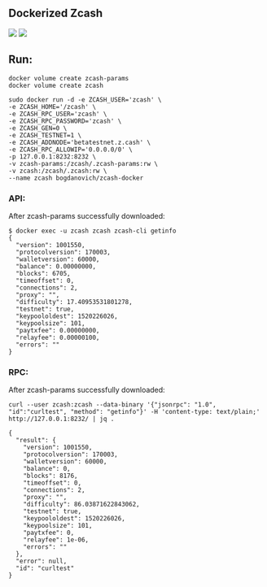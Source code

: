 ## Dockerized Zcash

[![](https://images.microbadger.com/badges/image/bogdanovich/zcash-docker.svg)](https://microbadger.com/images/bogdanovich/zcash-docker "Get your own image badge on microbadger.com") [![](https://images.microbadger.com/badges/version/bogdanovich/zcash-docker.svg)](https://microbadger.com/images/bogdanovich/zcash-docker "Get your own version badge on microbadger.com")

## Run:

```
docker volume create zcash-params
docker volume create zcash
```

```
sudo docker run -d -e ZCASH_USER='zcash' \
-e ZCASH_HOME='/zcash' \
-e ZCASH_RPC_USER='zcash' \
-e ZCASH_RPC_PASSWORD='zcash' \
-e ZCASH_GEN=0 \
-e ZCASH_TESTNET=1 \
-e ZCASH_ADDNODE='betatestnet.z.cash' \
-e ZCASH_RPC_ALLOWIP='0.0.0.0/0' \
-p 127.0.0.1:8232:8232 \
-v zcash-params:/zcash/.zcash-params:rw \
-v zcash:/zcash/.zcash:rw \
--name zcash bogdanovich/zcash-docker
```

### API:
After zcash-params successfully downloaded:

```
$ docker exec -u zcash zcash zcash-cli getinfo
{
  "version": 1001550,
  "protocolversion": 170003,
  "walletversion": 60000,
  "balance": 0.00000000,
  "blocks": 6705,
  "timeoffset": 0,
  "connections": 2,
  "proxy": "",
  "difficulty": 17.40953531801278,
  "testnet": true,
  "keypoololdest": 1520226026,
  "keypoolsize": 101,
  "paytxfee": 0.00000000,
  "relayfee": 0.00000100,
  "errors": ""
}
```

### RPC:
After zcash-params successfully downloaded:
```
curl --user zcash:zcash --data-binary '{"jsonrpc": "1.0", "id":"curltest", "method": "getinfo"}' -H 'content-type: text/plain;' http://127.0.0.1:8232/ | jq .
```
```
{
  "result": {
    "version": 1001550,
    "protocolversion": 170003,
    "walletversion": 60000,
    "balance": 0,
    "blocks": 8176,
    "timeoffset": 0,
    "connections": 2,
    "proxy": "",
    "difficulty": 86.03871622843062,
    "testnet": true,
    "keypoololdest": 1520226026,
    "keypoolsize": 101,
    "paytxfee": 0,
    "relayfee": 1e-06,
    "errors": ""
  },
  "error": null,
  "id": "curltest"
}
```
